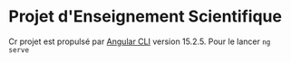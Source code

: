 # Projet d'Enseignement Scientifique
Cr projet est propulsé par [Angular CLI](https://github.com/angular/angular-cli) version 15.2.5.
Pour le lancer `ng serve` 
